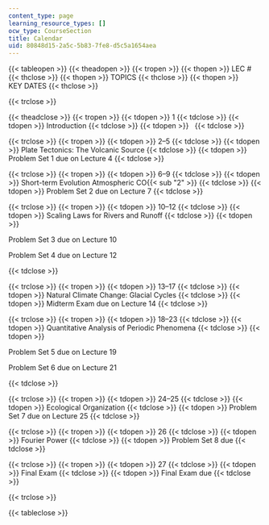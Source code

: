 ```yaml
---
content_type: page
learning_resource_types: []
ocw_type: CourseSection
title: Calendar
uid: 80848d15-2a5c-5b83-7fe8-d5c5a1654aea
---
```


{{< tableopen >}}
{{< theadopen >}}
{{< tropen >}}
{{< thopen >}}
LEC #
{{< thclose >}}
{{< thopen >}}
TOPICS
{{< thclose >}}
{{< thopen >}}
KEY DATES
{{< thclose >}}

{{< trclose >}}

{{< theadclose >}}
{{< tropen >}}
{{< tdopen >}}
1
{{< tdclose >}}
{{< tdopen >}}
Introduction
{{< tdclose >}}
{{< tdopen >}}
 
{{< tdclose >}}

{{< trclose >}}
{{< tropen >}}
{{< tdopen >}}
2–5
{{< tdclose >}}
{{< tdopen >}}
Plate Tectonics: The Volcanic Source
{{< tdclose >}}
{{< tdopen >}}
Problem Set 1 due on Lecture 4
{{< tdclose >}}

{{< trclose >}}
{{< tropen >}}
{{< tdopen >}}
6–9
{{< tdclose >}}
{{< tdopen >}}
Short-term Evolution Atmospheric CO{{< sub "2" >}}
{{< tdclose >}}
{{< tdopen >}}
Problem Set 2 due on Lecture 7
{{< tdclose >}}

{{< trclose >}}
{{< tropen >}}
{{< tdopen >}}
10–12
{{< tdclose >}}
{{< tdopen >}}
Scaling Laws for Rivers and Runoff
{{< tdclose >}}
{{< tdopen >}}


Problem Set 3 due on Lecture 10

Problem Set 4 due on Lecture 12


{{< tdclose >}}

{{< trclose >}}
{{< tropen >}}
{{< tdopen >}}
13–17
{{< tdclose >}}
{{< tdopen >}}
Natural Climate Change: Glacial Cycles
{{< tdclose >}}
{{< tdopen >}}
Midterm Exam due on Lecture 14
{{< tdclose >}}

{{< trclose >}}
{{< tropen >}}
{{< tdopen >}}
18–23
{{< tdclose >}}
{{< tdopen >}}
Quantitative Analysis of Periodic Phenomena
{{< tdclose >}}
{{< tdopen >}}


Problem Set 5 due on Lecture 19

Problem Set 6 due on Lecture 21


{{< tdclose >}}

{{< trclose >}}
{{< tropen >}}
{{< tdopen >}}
24–25
{{< tdclose >}}
{{< tdopen >}}
Ecological Organization
{{< tdclose >}}
{{< tdopen >}}
Problem Set 7 due on Lecture 25
{{< tdclose >}}

{{< trclose >}}
{{< tropen >}}
{{< tdopen >}}
26
{{< tdclose >}}
{{< tdopen >}}
Fourier Power
{{< tdclose >}}
{{< tdopen >}}
Problem Set 8 due
{{< tdclose >}}

{{< trclose >}}
{{< tropen >}}
{{< tdopen >}}
27
{{< tdclose >}}
{{< tdopen >}}
Final Exam
{{< tdclose >}}
{{< tdopen >}}
Final Exam due
{{< tdclose >}}

{{< trclose >}}

{{< tableclose >}}